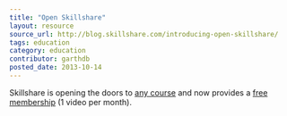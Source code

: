 ```yaml
---
title: "Open Skillshare"
layout: resource
source_url: http://blog.skillshare.com/introducing-open-skillshare/
tags: education
category: education
contributor: garthdb
posted_date: 2013-10-14
---
```

Skillshare is opening the doors to [any course](http://www.skillshare.com/teach) and now provides a [free membership](https://www.skillshare.com/membership) (1 video per month).
